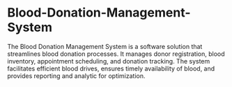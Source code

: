 # Blood-Donation-Management-System
The Blood Donation Management System is a software solution that streamlines blood donation processes. It manages donor registration, blood inventory, appointment scheduling, and donation tracking. The system facilitates efficient blood drives, ensures timely availability of blood, and provides reporting and analytic for optimization.
